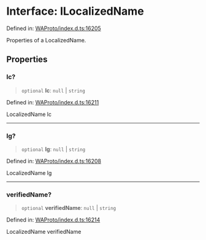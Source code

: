 # Interface: ILocalizedName

Defined in: [WAProto/index.d.ts:16205](https://github.com/Fokusdotid/Baileys/blob/4c54e9ae0a9f37422d51e97c3454891bf06f36e1/WAProto/index.d.ts#L16205)

Properties of a LocalizedName.

## Properties

### lc?

> `optional` **lc**: `null` \| `string`

Defined in: [WAProto/index.d.ts:16211](https://github.com/Fokusdotid/Baileys/blob/4c54e9ae0a9f37422d51e97c3454891bf06f36e1/WAProto/index.d.ts#L16211)

LocalizedName lc

***

### lg?

> `optional` **lg**: `null` \| `string`

Defined in: [WAProto/index.d.ts:16208](https://github.com/Fokusdotid/Baileys/blob/4c54e9ae0a9f37422d51e97c3454891bf06f36e1/WAProto/index.d.ts#L16208)

LocalizedName lg

***

### verifiedName?

> `optional` **verifiedName**: `null` \| `string`

Defined in: [WAProto/index.d.ts:16214](https://github.com/Fokusdotid/Baileys/blob/4c54e9ae0a9f37422d51e97c3454891bf06f36e1/WAProto/index.d.ts#L16214)

LocalizedName verifiedName
